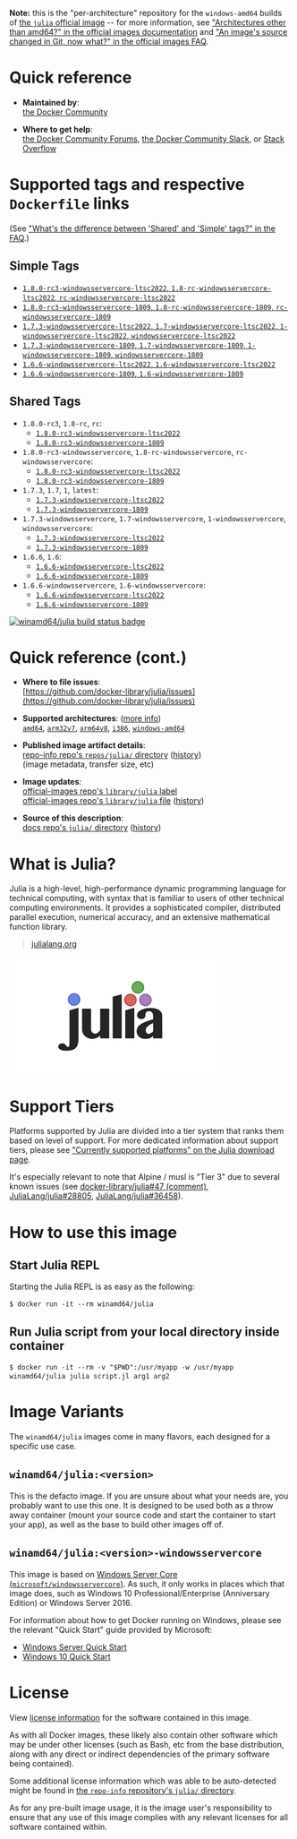 <!--

********************************************************************************

WARNING:

    DO NOT EDIT "julia/README.md"

    IT IS AUTO-GENERATED

    (from the other files in "julia/" combined with a set of templates)

********************************************************************************

-->

**Note:** this is the "per-architecture" repository for the `windows-amd64` builds of [the `julia` official image](https://hub.docker.com/_/julia) -- for more information, see ["Architectures other than amd64?" in the official images documentation](https://github.com/docker-library/official-images#architectures-other-than-amd64) and ["An image's source changed in Git, now what?" in the official images FAQ](https://github.com/docker-library/faq#an-images-source-changed-in-git-now-what).

# Quick reference

-	**Maintained by**:  
	[the Docker Community](https://github.com/docker-library/julia)

-	**Where to get help**:  
	[the Docker Community Forums](https://forums.docker.com/), [the Docker Community Slack](https://dockr.ly/slack), or [Stack Overflow](https://stackoverflow.com/search?tab=newest&q=docker)

# Supported tags and respective `Dockerfile` links

(See ["What's the difference between 'Shared' and 'Simple' tags?" in the FAQ](https://github.com/docker-library/faq#whats-the-difference-between-shared-and-simple-tags).)

## Simple Tags

-	[`1.8.0-rc3-windowsservercore-ltsc2022`, `1.8-rc-windowsservercore-ltsc2022`, `rc-windowsservercore-ltsc2022`](https://github.com/docker-library/julia/blob/c47c79304bfb2fcc84eb6cef1cae082869776b3b/1.8-rc/windows/windowsservercore-ltsc2022/Dockerfile)
-	[`1.8.0-rc3-windowsservercore-1809`, `1.8-rc-windowsservercore-1809`, `rc-windowsservercore-1809`](https://github.com/docker-library/julia/blob/c47c79304bfb2fcc84eb6cef1cae082869776b3b/1.8-rc/windows/windowsservercore-1809/Dockerfile)
-	[`1.7.3-windowsservercore-ltsc2022`, `1.7-windowsservercore-ltsc2022`, `1-windowsservercore-ltsc2022`, `windowsservercore-ltsc2022`](https://github.com/docker-library/julia/blob/49b9c7c10d6ccc0360c3f1cd15b3236e6658d411/1.7/windows/windowsservercore-ltsc2022/Dockerfile)
-	[`1.7.3-windowsservercore-1809`, `1.7-windowsservercore-1809`, `1-windowsservercore-1809`, `windowsservercore-1809`](https://github.com/docker-library/julia/blob/49b9c7c10d6ccc0360c3f1cd15b3236e6658d411/1.7/windows/windowsservercore-1809/Dockerfile)
-	[`1.6.6-windowsservercore-ltsc2022`, `1.6-windowsservercore-ltsc2022`](https://github.com/docker-library/julia/blob/9d32c41fdfcd4261e9fadc85a75040b01aa1f557/1.6/windows/windowsservercore-ltsc2022/Dockerfile)
-	[`1.6.6-windowsservercore-1809`, `1.6-windowsservercore-1809`](https://github.com/docker-library/julia/blob/9d32c41fdfcd4261e9fadc85a75040b01aa1f557/1.6/windows/windowsservercore-1809/Dockerfile)

## Shared Tags

-	`1.8.0-rc3`, `1.8-rc`, `rc`:
	-	[`1.8.0-rc3-windowsservercore-ltsc2022`](https://github.com/docker-library/julia/blob/c47c79304bfb2fcc84eb6cef1cae082869776b3b/1.8-rc/windows/windowsservercore-ltsc2022/Dockerfile)
	-	[`1.8.0-rc3-windowsservercore-1809`](https://github.com/docker-library/julia/blob/c47c79304bfb2fcc84eb6cef1cae082869776b3b/1.8-rc/windows/windowsservercore-1809/Dockerfile)
-	`1.8.0-rc3-windowsservercore`, `1.8-rc-windowsservercore`, `rc-windowsservercore`:
	-	[`1.8.0-rc3-windowsservercore-ltsc2022`](https://github.com/docker-library/julia/blob/c47c79304bfb2fcc84eb6cef1cae082869776b3b/1.8-rc/windows/windowsservercore-ltsc2022/Dockerfile)
	-	[`1.8.0-rc3-windowsservercore-1809`](https://github.com/docker-library/julia/blob/c47c79304bfb2fcc84eb6cef1cae082869776b3b/1.8-rc/windows/windowsservercore-1809/Dockerfile)
-	`1.7.3`, `1.7`, `1`, `latest`:
	-	[`1.7.3-windowsservercore-ltsc2022`](https://github.com/docker-library/julia/blob/49b9c7c10d6ccc0360c3f1cd15b3236e6658d411/1.7/windows/windowsservercore-ltsc2022/Dockerfile)
	-	[`1.7.3-windowsservercore-1809`](https://github.com/docker-library/julia/blob/49b9c7c10d6ccc0360c3f1cd15b3236e6658d411/1.7/windows/windowsservercore-1809/Dockerfile)
-	`1.7.3-windowsservercore`, `1.7-windowsservercore`, `1-windowsservercore`, `windowsservercore`:
	-	[`1.7.3-windowsservercore-ltsc2022`](https://github.com/docker-library/julia/blob/49b9c7c10d6ccc0360c3f1cd15b3236e6658d411/1.7/windows/windowsservercore-ltsc2022/Dockerfile)
	-	[`1.7.3-windowsservercore-1809`](https://github.com/docker-library/julia/blob/49b9c7c10d6ccc0360c3f1cd15b3236e6658d411/1.7/windows/windowsservercore-1809/Dockerfile)
-	`1.6.6`, `1.6`:
	-	[`1.6.6-windowsservercore-ltsc2022`](https://github.com/docker-library/julia/blob/9d32c41fdfcd4261e9fadc85a75040b01aa1f557/1.6/windows/windowsservercore-ltsc2022/Dockerfile)
	-	[`1.6.6-windowsservercore-1809`](https://github.com/docker-library/julia/blob/9d32c41fdfcd4261e9fadc85a75040b01aa1f557/1.6/windows/windowsservercore-1809/Dockerfile)
-	`1.6.6-windowsservercore`, `1.6-windowsservercore`:
	-	[`1.6.6-windowsservercore-ltsc2022`](https://github.com/docker-library/julia/blob/9d32c41fdfcd4261e9fadc85a75040b01aa1f557/1.6/windows/windowsservercore-ltsc2022/Dockerfile)
	-	[`1.6.6-windowsservercore-1809`](https://github.com/docker-library/julia/blob/9d32c41fdfcd4261e9fadc85a75040b01aa1f557/1.6/windows/windowsservercore-1809/Dockerfile)

[![winamd64/julia build status badge](https://img.shields.io/jenkins/s/https/doi-janky.infosiftr.net/job/multiarch/job/windows-amd64/job/julia.svg?label=winamd64/julia%20%20build%20job)](https://doi-janky.infosiftr.net/job/multiarch/job/windows-amd64/job/julia/)

# Quick reference (cont.)

-	**Where to file issues**:  
	[https://github.com/docker-library/julia/issues](https://github.com/docker-library/julia/issues)

-	**Supported architectures**: ([more info](https://github.com/docker-library/official-images#architectures-other-than-amd64))  
	[`amd64`](https://hub.docker.com/r/amd64/julia/), [`arm32v7`](https://hub.docker.com/r/arm32v7/julia/), [`arm64v8`](https://hub.docker.com/r/arm64v8/julia/), [`i386`](https://hub.docker.com/r/i386/julia/), [`windows-amd64`](https://hub.docker.com/r/winamd64/julia/)

-	**Published image artifact details**:  
	[repo-info repo's `repos/julia/` directory](https://github.com/docker-library/repo-info/blob/master/repos/julia) ([history](https://github.com/docker-library/repo-info/commits/master/repos/julia))  
	(image metadata, transfer size, etc)

-	**Image updates**:  
	[official-images repo's `library/julia` label](https://github.com/docker-library/official-images/issues?q=label%3Alibrary%2Fjulia)  
	[official-images repo's `library/julia` file](https://github.com/docker-library/official-images/blob/master/library/julia) ([history](https://github.com/docker-library/official-images/commits/master/library/julia))

-	**Source of this description**:  
	[docs repo's `julia/` directory](https://github.com/docker-library/docs/tree/master/julia) ([history](https://github.com/docker-library/docs/commits/master/julia))

# What is Julia?

Julia is a high-level, high-performance dynamic programming language for technical computing, with syntax that is familiar to users of other technical computing environments. It provides a sophisticated compiler, distributed parallel execution, numerical accuracy, and an extensive mathematical function library.

> [julialang.org](http://julialang.org/)

![logo](https://raw.githubusercontent.com/docker-library/docs/520519ad7db3ea9fd5d3590e836c839a0ffd6f19/julia/logo.png)

# Support Tiers

Platforms supported by Julia are divided into a tier system that ranks them based on level of support. For more dedicated information about support tiers, please see ["Currently supported platforms" on the Julia download page](https://julialang.org/downloads/#currently_supported_platforms).

It's especially relevant to note that Alpine / musl is "Tier 3" due to several known issues (see [docker-library/julia#47 (comment)](https://github.com/docker-library/julia/pull/47#issuecomment-652661869), [JuliaLang/julia#28805](https://github.com/JuliaLang/julia/issues/28805), [JuliaLang/julia#36458](https://github.com/JuliaLang/julia/issues/36458)).

# How to use this image

## Start Julia REPL

Starting the Julia REPL is as easy as the following:

```console
$ docker run -it --rm winamd64/julia
```

## Run Julia script from your local directory inside container

```console
$ docker run -it --rm -v "$PWD":/usr/myapp -w /usr/myapp winamd64/julia julia script.jl arg1 arg2
```

# Image Variants

The `winamd64/julia` images come in many flavors, each designed for a specific use case.

## `winamd64/julia:<version>`

This is the defacto image. If you are unsure about what your needs are, you probably want to use this one. It is designed to be used both as a throw away container (mount your source code and start the container to start your app), as well as the base to build other images off of.

## `winamd64/julia:<version>-windowsservercore`

This image is based on [Windows Server Core (`microsoft/windowsservercore`)](https://hub.docker.com/r/microsoft/windowsservercore/). As such, it only works in places which that image does, such as Windows 10 Professional/Enterprise (Anniversary Edition) or Windows Server 2016.

For information about how to get Docker running on Windows, please see the relevant "Quick Start" guide provided by Microsoft:

-	[Windows Server Quick Start](https://msdn.microsoft.com/en-us/virtualization/windowscontainers/quick_start/quick_start_windows_server)
-	[Windows 10 Quick Start](https://msdn.microsoft.com/en-us/virtualization/windowscontainers/quick_start/quick_start_windows_10)

# License

View [license information](http://julialang.org/) for the software contained in this image.

As with all Docker images, these likely also contain other software which may be under other licenses (such as Bash, etc from the base distribution, along with any direct or indirect dependencies of the primary software being contained).

Some additional license information which was able to be auto-detected might be found in [the `repo-info` repository's `julia/` directory](https://github.com/docker-library/repo-info/tree/master/repos/julia).

As for any pre-built image usage, it is the image user's responsibility to ensure that any use of this image complies with any relevant licenses for all software contained within.
